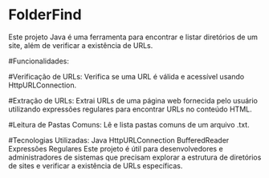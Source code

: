 # FolderFind

Este projeto Java é uma ferramenta para encontrar e listar diretórios de um site, além de verificar a existência de URLs.

#Funcionalidades:

#Verificação de URLs:
Verifica se uma URL é válida e acessível usando HttpURLConnection.

#Extração de URLs:
Extrai URLs de uma página web fornecida pelo usuário utilizando expressões regulares para encontrar URLs no conteúdo HTML.

#Leitura de Pastas Comuns:
Lê e lista pastas comuns de um arquivo .txt.

#Tecnologias Utilizadas:
Java
HttpURLConnection
BufferedReader
Expressões Regulares
Este projeto é útil para desenvolvedores e administradores de sistemas que precisam explorar a estrutura de diretórios de sites e verificar a existência de URLs específicas.
